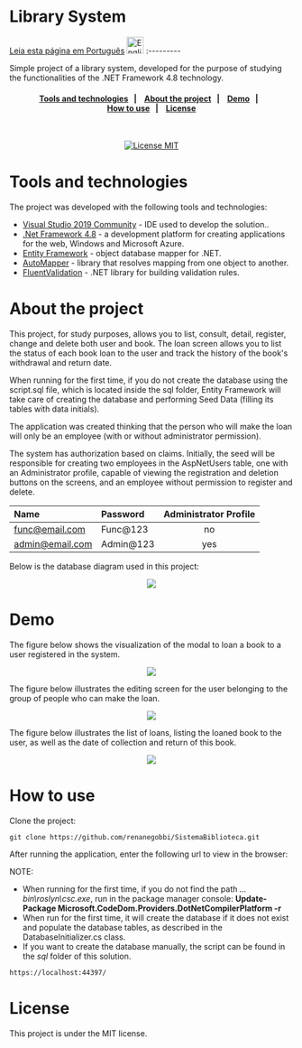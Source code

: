 # Library System

<a href="https://github.com/renanegobbi/TesteMarkdown/blob/main/README.SistemaBiblioteca3.pt-BR.md">Leia esta página em Português</a> <img alt="English" src="https://user-images.githubusercontent.com/64235143/225525114-8e2210f2-915e-405d-9879-354d7a8dc78a.png" width="30" height="30"> 
:---------

Simple project of a library system, developed for the purpose of studying the functionalities of the .NET Framework 4.8 technology.

<h4 align="center"> 
  <a href="#Tools-and-technologies">Tools and technologies</a>&nbsp;&nbsp;&nbsp;|&nbsp;&nbsp;&nbsp; 
  <a href="#About-the-project">About the project</a>&nbsp;&nbsp;&nbsp;|&nbsp;&nbsp;&nbsp;
  <a href="#Demo">Demo</a>&nbsp;&nbsp;&nbsp;|&nbsp;&nbsp;&nbsp;
  </br>
  <a href="#How-to-use">How to use</a>&nbsp;&nbsp;&nbsp;|&nbsp;&nbsp;&nbsp;
  <a href="#License">License</a>
</h4>

<br/>

<p align="center">
  <a href="https://opensource.org/licenses/MIT">
    <img src="https://img.shields.io/badge/License-MIT-blue.svg" alt="License MIT">
  </a>
</p>

<div id='Tools-and-technologies'/>

# Tools and technologies

The project was developed with the following tools and technologies:

- [Visual Studio 2019 Community](https://visualstudio.microsoft.com/vs/older-downloads/) - IDE used to develop the solution..
- [.Net Framework 4.8](https://dotnet.microsoft.com/pt-br/download/dotnet-framework/net48) - a development platform for creating applications for the web, Windows and Microsoft Azure.
- [Entity Framework](https://learn.microsoft.com/pt-br/ef/ef6/fundamentals/install) - object database mapper for .NET.
- [AutoMapper](https://automapper.org/) - library that resolves mapping from one object to another.
- [FluentValidation](https://docs.fluentvalidation.net/en/latest/) -  .NET library for building validation rules.  

<div id='About-the-project'/>

# About the project

This project, for study purposes, allows you to list, consult, detail, register, change and delete both user and book. The loan screen allows you to list the status of each book loan to the user and track the history of the book's withdrawal and return date.

When running for the first time, if you do not create the database using the script.sql file, which is located inside the sql folder, Entity Framework will take care of creating the database and performing Seed Data (filling its tables with data initials).

The application was created thinking that the person who will make the loan will only be an employee (with or without administrator permission).

The system has authorization based on claims. Initially, the seed will be responsible for creating two employees in the AspNetUsers table, one with an Administrator profile, capable of viewing the registration and deletion buttons on the screens, and an employee without permission to register and delete.

Name | Password | Administrator Profile
:--------- | :------ | :-------:
func@email.com | Func@123 | no
admin@email.com | Admin@123 | yes

Below is the database diagram used in this project:

<p align="center">
  <img src="https://github.com/renanegobbi/SistemaBiblioteca/blob/main/docs/prints/banco_de_dados_diagrama_mssms.PNG"/>
</p>


# Demo

The figure below shows the visualization of the modal to loan a book to a user registered in the system.

<p align="center">
  <img src="https://github.com/renanegobbi/SistemaBiblioteca/blob/main/docs/prints/livro_popup_emprestimo.png"/>
</p>

The figure below illustrates the editing screen for the user belonging to the group of people who can make the loan.

<p align="center">
  <img src="https://github.com/renanegobbi/SistemaBiblioteca/blob/main/docs/prints/usuario_popup_edicao.png"/>
</p>

The figure below illustrates the list of loans, listing the loaned book to the user, as well as the date of collection and return of this book.

<p align="center">
  <img src="https://github.com/renanegobbi/SistemaBiblioteca/blob/main/docs/prints/emprestimos_lista.png"/>
</p>

# How to use

Clone the project:
```
git clone https://github.com/renanegobbi/SistemaBiblioteca.git
```         

After running the application, enter the following url to view in the browser:

NOTE:
* When running for the first time, if you do not find the path <em>... bin\roslyn\csc.exe</em>, run in the package manager console:
   <strong>Update-Package Microsoft.CodeDom.Providers.DotNetCompilerPlatform -r</strong>
* When run for the first time, it will create the database if it does not exist and populate the database tables, as described in the DatabaseInitializer.cs class.
* If you want to create the database manually, the script can be found in the <em>sql</em> folder of this solution.
```
https://localhost:44397/
```

# License
This project is under the MIT license.
